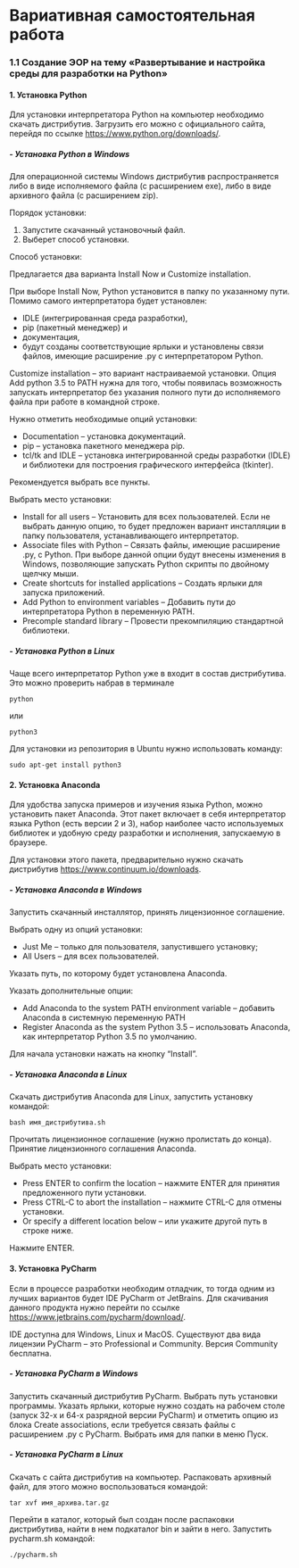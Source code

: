 # Вариативная самостоятельная работа

### 1.1 Создание ЭОР на тему «Развертывание и настройка среды для разработки на Python»

#### 1.  Установка Python
Для установки интерпретатора Python на компьютер необходимо скачать дистрибутив. Загрузить его можно с официального сайта, перейдя по ссылке https://www.python.org/downloads/.

##### - Установка Python в Windows
Для операционной системы Windows дистрибутив распространяется либо в виде исполняемого файла (с расширением exe), либо в виде архивного файла (с расширением zip).

Порядок установки:

1.  Запустите скачанный установочный файл.
2.  Выберет способ установки.

Способ установки:

Предлагается два варианта Install Now и Customize installation.

При выборе Install Now, Python установится в папку по указанному пути. Помимо самого интерпретатора будет установлен:

+ IDLE (интегрированная среда разработки),
+ pip (пакетный менеджер) и
+ документация,
+ будут созданы соответствующие ярлыки и установлены связи файлов, имеющие расширение .py с интерпретатором Python.

Customize installation – это вариант настраиваемой установки. Опция Add python 3.5 to PATH нужна для того, чтобы появилась возможность запускать интерпретатор без указания полного пути до исполняемого файла при работе в командной строке.

Нужно отметить необходимые опций установки:

+ Documentation – установка документаций.
+ pip – установка пакетного менеджера pip.
+ tcl/tk and IDLE – установка интегрированной среды разработки (IDLE) и библиотеки для построения графического интерфейса (tkinter).

Рекомендуется выбрать все пункты.

Выбрать место установки:

+ Install for all users – Установить для всех пользователей. Если не выбрать данную опцию, то будет предложен вариант инсталляции в папку пользователя, устанавливающего интерпретатор.
+ Associate files with Python – Связать файлы, имеющие расширение .py, с Python. При выборе данной опции будут внесены изменения в Windows, позволяющие запускать Python скрипты по двойному щелчку мыши.
+ Create shortcuts for installed applications – Создать ярлыки для запуска приложений.
+ Add Python to environment variables – Добавить пути до интерпретатора Python в переменную PATH.
+ Precomple standard library – Провести прекомпиляцию стандартной библиотеки.

##### - Установка Python в Linux
Чаще всего интерпретатор Python уже в входит в состав дистрибутива. Это можно проверить набрав в терминале
``` 
python
```

или
```
python3
```

Для установки из репозитория в Ubuntu нужно использовать команду:
```
sudo apt-get install python3
```
#### 2. Установка Anaconda
Для удобства запуска примеров и изучения языка Python, можно установить пакет Anaconda. Этот пакет включает в себя интерпретатор языка Python (есть версии 2 и 3), набор наиболее часто используемых библиотек и удобную среду разработки и исполнения, запускаемую в браузере.

Для установки этого пакета, предварительно нужно скачать дистрибутив https://www.continuum.io/downloads.

##### - Установка Anaconda в Windows
Запустить скачанный инсталлятор, принять лицензионное соглашение.

Выбрать одну из опций установки:

+ Just Me – только для пользователя, запустившего установку;
+ All Users – для всех пользователей.

Указать путь, по которому будет установлена Anaconda.

Указать дополнительные опции:

+ Add Anaconda to the system PATH environment variable – добавить Anaconda в системную переменную PATH
+ Register Anaconda as the system Python 3.5 – использовать Anaconda, как интерпретатор Python 3.5 по умолчанию.

Для начала установки нажать на кнопку “Install”.

##### - Установка Anaconda в Linux
Скачать дистрибутив Anaconda для Linux, запустить установку командой:
```
bash имя_дистрибутива.sh
```
Прочитать лицензионное соглашение (нужно пролистать до конца). Принятие лицензионного соглашения Anaconda.

Выбрать место установки:

+ Press ENTER to confirm the location – нажмите ENTER для принятия предложенного пути установки.
+ Press CTRL-C to abort the installation – нажмите CTRL-C для отмены установки.
+ Or specify a different location below – или укажите другой путь в строке ниже.

Нажмите ENTER.

#### 3. Установка PyCharm
Если в процессе разработки необходим отладчик, то тогда одним из лучших вариантов будет IDE PyCharm от JetBrains. Для скачивания данного продукта нужно перейти по ссылке https://www.jetbrains.com/pycharm/download/.

IDE доступна для Windows, Linux и MacOS. Существуют два вида лицензии PyCharm – это Professional и Community. Версия Community бесплатна.

##### - Установка PyCharm в Windows
Запустить скачанный дистрибутив PyCharm. Выбрать путь установки программы. Указать ярлыки, которые нужно создать на рабочем столе (запуск 32-х и 64-х разрядной версии PyCharm) и отметить опцию из блока Create associations, если требуется связать файлы с расширением .py с PyCharm. Выбрать имя для папки в меню Пуск.

##### - Установка PyCharm в Linux
Скачать с сайта дистрибутив на компьютер. Распаковать архивный файл, для этого можно воспользоваться командой:
```
tar xvf имя_архива.tar.gz
```
Перейти в каталог, который был создан после распаковки дистрибутива, найти в нем подкаталог bin и зайти в него. Запустить pycharm.sh командой:
```
./pycharm.sh
```
